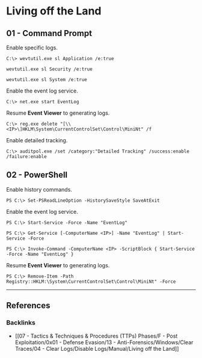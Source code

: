 # Living off the Land

## 01 - Command Prompt

Enable specific logs.

```
C:\> wevtutil.exe sl Application /e:true

wevtutil.exe sl Security /e:true

wevtutil.exe sl System /e:true
```

Enable the event log service.

```
C:\> net.exe start EventLog
```

Resume **Event Viewer** to generating logs.

```
C:\> reg.exe delete "[\\<IP>\]HKLM\System\CurrentControlSet\Control\MiniNt" /f
```

Enable detailed tracking.

```
C:\> auditpol.exe /set /category:"Detailed Tracking" /success:enable /failure:enable
```

## 02 - PowerShell

Enable history commands.

```
PS C:\> Set-PSReadLineOption -HistorySaveStyle SaveAtExit
```

Enable the event log service.

```
PS C:\> Start-Service -Force -Name "EventLog"

PS C:\> Get-Service [-ComputerName <IP>] -Name "EventLog" | Start-Service -Force

PS C:\> Invoke-Command -ComputerName <IP> -ScriptBlock { Start-Service -Force -Name "EventLog" }
```

Resume **Event Viewer** to generating logs.

```
PS C:\> Remove-Item -Path Registry::HKLM:\System\CurrentControlSet\Control\MiniNt" -Force
```

---
## References

### Backlinks

- [[07 - Tactics & Techniques & Procedures (TTPs) Phases/F - Post Exploitation/0x01 - Defense Evasion/13 - Anti-Forensics/Windows/Clear Traces/04 - Clear Logs/Disable Logs/Manual/Living off the Land]]